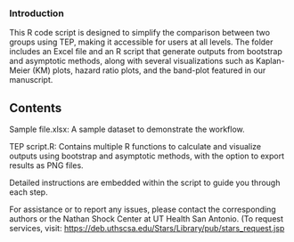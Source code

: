### Introduction

This R code script is designed to simplify the comparison between two groups using TEP, making it accessible for users at all levels. The folder includes an Excel file and an R script that generate outputs from bootstrap and asymptotic methods, along with several visualizations such as Kaplan-Meier (KM) plots, hazard ratio plots, and the band-plot featured in our manuscript.

## Contents

Sample file.xlsx: A sample dataset to demonstrate the workflow.

TEP script.R: Contains multiple R functions to calculate and visualize outputs using bootstrap and asymptotic methods, with the option to export results as PNG files.

Detailed instructions are embedded within the script to guide you through each step.

For assistance or to report any issues, please contact the corresponding authors or the Nathan Shock Center at UT Health San Antonio. (To request services, visit: https://deb.uthscsa.edu/Stars/Library/pub/stars_request.jsp
